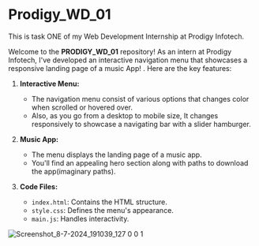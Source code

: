 # Prodigy_WD_01
This is task ONE of my Web Development Internship at Prodigy Infotech.

Welcome to the **PRODIGY_WD_01** repository! As an intern at Prodigy Infotech, I've developed an interactive navigation menu that showcases a responsive landing page of a music App!
. Here are the key features:

1. **Interactive Menu:**
   - The navigation menu consist of various options that changes color when scrolled or hovered over.
   - Also, as you go from a desktop to mobile size, It changes responsively to showcase a navigating bar with a slider hamburger.

2. **Music App:**
   - The menu displays the landing page of a music app.
   - You'll find an appealing hero section along with paths to download the app(imaginary paths).

3. **Code Files:**
   - `index.html`: Contains the HTML structure.
   - `style.css`: Defines the menu's appearance.
   - `main.js`: Handles interactivity.

![Screenshot_8-7-2024_191039_127 0 0 1](https://github.com/latikaray/Prodigy_WD_01/assets/169573068/6b085a82-f6a0-4fa2-a6b5-f85b11fd01b7)
